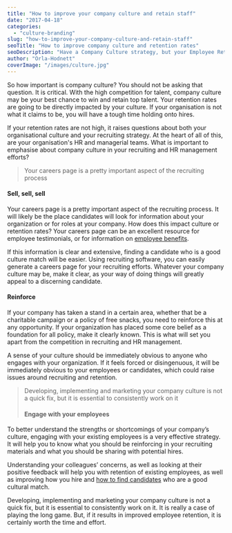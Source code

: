 ```yaml
---
title: "How to improve your company culture and retain staff"
date: "2017-04-18"
categories:
  - "culture-branding"
slug: "how-to-improve-your-company-culture-and-retain-staff"
seoTitle: "How to improve company culture and retention rates"
seoDescription: "Have a Company Culture strategy, but your Employee Retention Rates are bad? Learn how to improve on your Company Culture and keep your best staff."
author: "Orla-Hodnett"
coverImage: "/images/culture.jpg"
---
```


So how important is company culture? You should not be asking that question. It is critical. With the high competition for talent, company culture may be your best chance to win and retain top talent. Your retention rates are going to be directly impacted by your culture. If your organisation is not what it claims to be, you will have a tough time holding onto hires.

If your retention rates are not high, it raises questions about both your organisational culture and your recruiting strategy. At the heart of all of this, are your organisation's HR and managerial teams. What is important to emphasise about company culture in your recruiting and HR management efforts?

> Your careers page is a pretty important aspect of the recruiting process

#### **Sell, sell, sell**

Your careers page is a pretty important aspect of the recruiting process. It will likely be the place candidates will look for information about your organization or for roles at your company. How does this impact culture or retention rates? Your careers page can be an excellent resource for employee testimonials, or for information on [employee benefits](http://hirehive.io/blog/candidate-appreciation-good-perks-will-win-top-candidates/).

If this information is clear and extensive, finding a candidate who is a good culture match will be easier. Using recruiting software, you can easily generate a careers page for your recruiting efforts. Whatever your company culture may be, make it clear, as your way of doing things will greatly appeal to a discerning candidate.

#### **Reinforce**

If your company has taken a stand in a certain area, whether that be a charitable campaign or a policy of free snacks, you need to reinforce this at any opportunity. If your organization has placed some core belief as a foundation for all policy, make it clearly known. This is what will set you apart from the competition in recruiting and HR management.

A sense of your culture should be immediately obvious to anyone who engages with your organization. If it feels forced or disingenuous, it will be immediately obvious to your employees or candidates, which could raise issues around recruiting and retention.

> Developing, implementing and marketing your company culture is not a quick fix, but it is essential to consistently work on it
>
> #### **Engage with your employees**

To better understand the strengths or shortcomings of your company’s culture, engaging with your existing employees is a very effective strategy. It will help you to know what you should be reinforcing in your recruiting materials and what you should be sharing with potential hires.

Understanding your colleagues’ concerns, as well as looking at their positive feedback will help you with retention of existing employees, as well as improving how you hire and [how to find candidates](http://hirehive.io/blog/good-candidate-experience-secret-happy-hire/) who are a good cultural match.

Developing, implementing and marketing your company culture is not a quick fix, but it is essential to consistently work on it. It is really a case of playing the long game. But, if it results in improved employee retention, it is certainly worth the time and effort.
